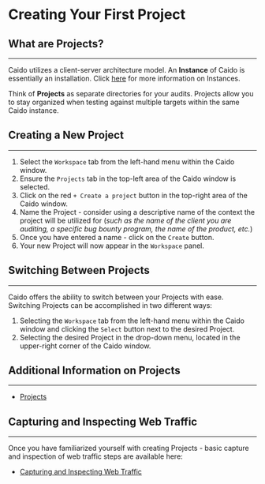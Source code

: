 # Creating Your First Project

## What are Projects?

---

Caido utilizes a client-server architecture model. An **Instance** of Caido is essentially an installation. Click [here](../../concepts/instances.md) for more information on Instances.

Think of **Projects** as separate directories for your audits. Projects allow you to stay organized when testing against multiple targets within the same Caido instance.

## Creating a New Project

---

1. Select the `Workspace` tab from the left-hand menu within the Caido window.
2. Ensure the `Projects` tab in the top-left area of the Caido window is selected.
3. Click on the red `+ Create a project` button in the top-right area of the Caido window.
4. Name the Project - consider using a descriptive name of the context the project will be utilized for (_such as the name of the client you are auditing, a specific bug bounty program, the name of the product, etc._)
5. Once you have entered a name - click on the `Create` button.
6. Your new Project will now appear in the `Workspace` panel.

## Switching Between Projects

---

Caido offers the ability to switch between your Projects with ease. Switching Projects can be accomplished in two different ways:

1. Selecting the `Workspace` tab from the left-hand menu within the Caido window and clicking the `Select` button next to the desired Project.
2. Selecting the desired Project in the drop-down menu, located in the upper-right corner of the Caido window.

## Additional Information on Projects

---

- [Projects](../../features/workspace/projects.md)

## Capturing and Inspecting Web Traffic

---

Once you have familiarized yourself with creating Projects - basic capture and inspection of web traffic steps are available here:

- [Capturing and Inspecting Web Traffic](./traffic.md)
